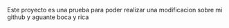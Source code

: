 Este proyecto es una prueba para poder realizar una modificacion sobre mi github
y aguante boca y rica